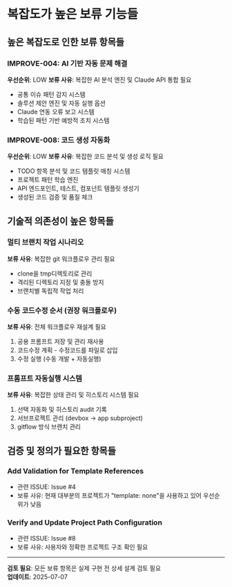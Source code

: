 # 복잡도가 높은 보류 기능들

## 높은 복잡도로 인한 보류 항목들

### IMPROVE-004: AI 기반 자동 문제 해결

**우선순위**: LOW **보류 사유**: 복잡한 AI 분석 엔진 및 Claude API 통합 필요

- 공통 이슈 패턴 감지 시스템
- 솔루션 제안 엔진 및 자동 실행 옵션
- Claude 연동 오류 보고 시스템
- 학습된 패턴 기반 예방적 조치 시스템

### IMPROVE-008: 코드 생성 자동화

**우선순위**: LOW **보류 사유**: 복잡한 코드 분석 및 생성 로직 필요

- TODO 항목 분석 및 코드 템플릿 매칭 시스템
- 프로젝트 패턴 학습 엔진
- API 엔드포인트, 테스트, 컴포넌트 템플릿 생성기
- 생성된 코드 검증 및 품질 체크

## 기술적 의존성이 높은 항목들

### 멀티 브랜치 작업 시나리오

**보류 사유**: 복잡한 git 워크플로우 관리 필요

- clone을 tmp디렉토리로 관리
- 격리된 디렉토리 지정 및 충돌 방지
- 브랜치별 독립적 작업 처리

### 수동 코드수정 순서 (권장 워크플로우)

**보류 사유**: 전체 워크플로우 재설계 필요

1. 공용 프롬프트 저장 및 관리 재사용
1. 코드수정 계획 - 수정코드를 파일로 삽입
1. 수정 실행 (수동 개발 + 자동실행)

### 프롬프트 자동실행 시스템

**보류 사유**: 복잡한 상태 관리 및 히스토리 시스템 필요

1. 선택 자동화 및 히스토리 audit 기록
1. 서브프로젝트 관리 (devbox → app subproject)
1. gitflow 방식 브랜치 관리

## 검증 및 정의가 필요한 항목들

### Add Validation for Template References

- 관련 ISSUE: Issue #4
- 보류 사유: 현재 대부분의 프로젝트가 "template: none"을 사용하고 있어 우선순위가 낮음

### Verify and Update Project Path Configuration

- 관련 ISSUE: Issue #8
- 보류 사유: 사용자와 정확한 프로젝트 구조 확인 필요

______________________________________________________________________

**검토 필요**: 모든 보류 항목은 실제 구현 전 상세 설계 검토 필요\
**업데이트**: 2025-07-07
